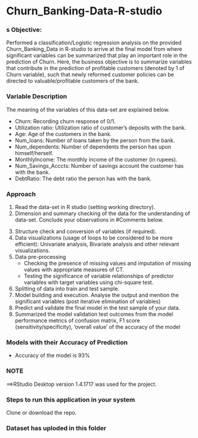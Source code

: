 # Churn_Banking-Data-R-studio

### s Objective: 
Performed a classification/Logistic regression analysis on the provided Churn_Banking_Data in R-studio to arrive at the final model from where significant variables can be summarized that play an important role in the prediction of Churn. Here, the business objective is to summarize variables that contribute in the prediction of profitable customers (denoted by 1 of Churn variable), such that newly reformed customer policies can be directed to valuable/profitable customers of the bank. 

### Variable Description
The meaning of the variables of this data-set are explained below.
- Churn: Recording churn response of 0/1.
- Utilization ratio: Utilization ratio of customer’s deposits with the bank.
- Age: Age of the customers in the bank.
- Num_loans: Number of loans taken by the person from the bank.
- Num_dependents: Number of dependents the person has upon himself/herself.
- MonthlyIncome: The monthly income of the customer (in rupees).
- Num_Savings_Acccts: Number of savings account the customer has with the bank.
- DebtRatio: The debt ratio the person has with the bank.


### Approach
1. Read the data-set in R studio (setting working directory). 
2. Dimension and summary checking of the data for the understanding of data-set. Conclude your observations in #Comments below. 
3) Structure check and conversion of variables (if required). 
4) Data visualizations (usage of loops to be considered to be more efficient): Univariate analysis, Bivariate analysis and other relevant visualizations. 
5) Data pre-processing
    - Checking the presence of missing values and imputation of missing values with appropriate measures of CT.
    - Testing the significance of variable relationships of predictor variables with target variables using chi-square test.
7) Splitting of data into train and test sample. 
8) Model building and execution. Analyse the output and mention the significant variables (post iterative elimination of variables) 
9) Predict and validate the final model in the test sample of your data. 
10) Summarized the model validation test outcomes from the model performance metrics of confusion matrix, F1 score (sensitivity/specificity), ‘overall value’ of the accuracy of the model


### Models with their Accuracy of Prediction
- Accuracy of the model is 93%

### NOTE
==>RStudio Desktop version 1.4.1717 was used for the project.

### Steps to run this application in your system
Clone or download the repo.

### Dataset has uploded in this folder 

